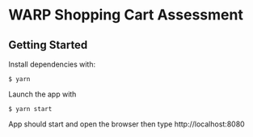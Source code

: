 # WARP Shopping Cart Assessment

## Getting Started

Install dependencies with:

    $ yarn

Launch the app with 

    $ yarn start
    
App should start and open the browser then type http://localhost:8080
